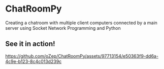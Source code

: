 # ChatRoomPy
Creating a chatroom with multiple client computers connected by a main server using Socket Network Programming and Python

## See it in action!

https://github.com/oZep/ChatRoomPy/assets/97713154/e50363f9-dd6a-4c9e-b123-8c4c013d239c

